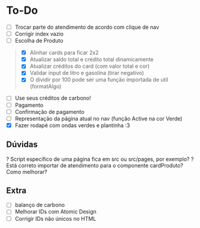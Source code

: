 # To-Do

- [ ] Trocar parte do atendimento de acordo com clique de nav
- [ ] Corrigir index vazio
- [ ] Escolha de Produto
> - [X] Alinhar cards para ficar 2x2
> - [X] Atualizar saldo total e crédito total dinamicamente
> - [X] Atualizar créditos do card (com valor total e cor)
> - [X] Validar input de litro e gasolina (tirar negativo)
> - [X] O dividir por 100 pode ser uma função importada de util (formatAlgo)
- [ ] Use seus créditos de carbono!
- [ ] Pagamento
- [ ] Confirmação de pagamento
- [ ] Representação da página atual no nav (função Active na cor Verde)
- [X] Fazer rodapé com ondas verdes e plantinha :3 

## Dúvidas
? Script específico de uma página fica em src ou src/pages, por exemplo?
? Está correto importar de atendimento para o componente cardProduto? Como melhorar?

## Extra
- [ ] balanço de carbono
- [ ] Melhorar IDs com Atomic Design
- [ ] Corrigir IDs não únicos no HTML